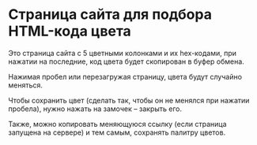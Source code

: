 # Страница сайта для подбора HTML-кода цвета
Это страница сайта с 5 цветными колонками и их hex-кодами, при нажатии на последние, код цвета будет скопирован в буфер обмена.

Нажимая пробел или перезагружая страницу, цвета будут случайно меняться.

Чтобы сохранить цвет (сделать так, чтобы он не менялся при нажатии пробела), нужно нажать на замочек – закрыть его.

Также, можно копировать меняющуюся ссылку (если страница запущена на сервере) и тем самым, сохранять палитру цветов.